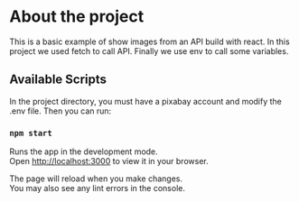 # About the project
This is a basic example of show images from an API build with react.
In this project we used fetch to call API.
Finally we use env to call some variables.

## Available Scripts

In the project directory, you must have a pixabay account and modify the .env file.
Then you can run:

### `npm start`

Runs the app in the development mode.\
Open [http://localhost:3000](http://localhost:3000) to view it in your browser.

The page will reload when you make changes.\
You may also see any lint errors in the console.